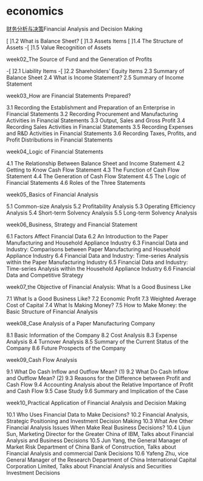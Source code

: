# economics
[财务分析与决策](https://courses.edx.org/courses/course-v1:TsinghuaX+80512073x+1T2016/course/)Financial Analysis and Decision Making


[ ]1.2 What is Balance Sheet?
[ ]1.3 Assets Items
[ ]1.4 The Structure of Assets
-[ ]1.5 Value Recognition of Assets

week02_The Source of Fund and the Generation of Profits

-[ ]2.1 Liability Items
-[ ]2.2 Shareholders’ Equity Items
2.3 Summary of Balance Sheet
2.4 What is Income Statement?
2.5 Summary of Income Statement

week03_How are Financial Statements Prepared?

3.1 Recording the Establishment and Preparation of an Enterprise in Financial Statements
3.2 Recording Procurement and Manufacturing Activities in Financial Statements
3.3 Output, Sales and Gross Profit
3.4 Recording Sales Activities in Financial Statements
3.5 Recording Expenses and R&D Activities in Financial Statements
3.6 Recording Taxes, Profits, and Profit Distributions in Financial Statements

week04_Logic of Financial Statements

4.1 The Relationship Between Balance Sheet and Income Statement
4.2 Getting to Know Cash Flow Statement
4.3 The Function of Cash Flow Statement
4.4 The Generation of Cash Flow Statement
4.5 The Logic of Financial Statements
4.6 Roles of the Three Statements

week05_Basics of Financial Analysis

5.1 Common-size Analysis
5.2 Profitability Analysis
5.3 Operating Efficiency Analysis
5.4 Short-term Solvency Analysis
5.5 Long-term Solvency Analysis

week06_Business, Strategy and Financial Statement

6.1 Factors Affect Financial Data
6.2 An Introduction to the Paper Manufacturing and Household Appliance Industry
6.3 Financial Data and Industry: Comparisons between Paper Manufacturing and Household Appliance Industry
6.4 Financial Data and Industry: Time-series Analysis within the Paper Manufacturing Industry
6.5 Financial Data and Industry: Time-series Analysis within the Household Appliance Industry
6.6 Financial Data and Competitive Strategy

week07_the Objective of Financial Analysis: What Is a Good Business Like

7.1 What Is a Good Business Like?
7.2 Economic Profit
7.3 Weighted Average Cost of Capital
7.4 What Is Making Money?
7.5 How to Make Money: the Basic Structure of Financial Analysis

week08_Case Analysis of a Paper Manufacturing Company

8.1 Basic Information of the Company
8.2 Cost Analysis
8.3 Expense Analysis
8.4 Turnover Analysis
8.5 Summary of the Current Status of the Company
8.6 Future Prospects of the Company

week09_Cash Flow Analysis

9.1 What Do Cash Inflow and Outflow Mean? (1)
9.2 What Do Cash Inflow and Outflow Mean? (2)
9.3 Reasons for the Difference between Profit and Cash Flow
9.4 Accounting Analysis about the Relative Importance of Profit and Cash Flow
9.5 Case Study
9.6 Summary and Implication of the Case

week10_Practical Application of Financial Analysis and Decision Making

10.1 Who Uses Financial Data to Make Decisions?
10.2 Financial Analysis, Strategic Positioning and Investment Decision Making
10.3 What Are Other Financial Analysis Issues When Make Real Business Decisions?
10.4 Lijun Sun, Marketing Director for the Greater China of IBM, Talks about Financial Analysis and Business Decisions
10.5 Jun Yang, the General Manager of Market Risk Department of China Bank of Construction, Talks about Financial Analysis and commercial Dank Decisions
10.6 Yafeng Zhu, vice General Manager of the Research Department of China International Capital Corporation Limited, Talks about Financial Analysis and Securities Investment Decisions

